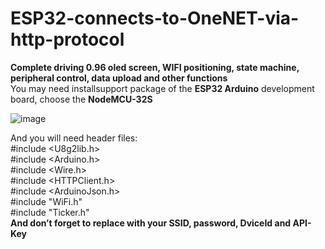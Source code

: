 # ESP32-connects-to-OneNET-via-http-protocol
**Complete driving 0.96 oled screen, WIFI positioning, state machine, peripheral control, data upload and other functions**    
You may need installsupport package of the **ESP32 Arduino** development board, choose the **NodeMCU-32S**

![image](https://user-images.githubusercontent.com/39904013/148646891-4cc146cb-851f-4075-ba14-1218bd636e53.png)


And you will need header files:  
#include <U8g2lib.h>  
#include <Arduino.h>  
#include <Wire.h>  
#include <HTTPClient.h>  
#include <ArduinoJson.h>  
#include "WiFi.h"   
#include "Ticker.h"  
**And don’t forget to replace with your SSID, password, DviceId and API-Key**
